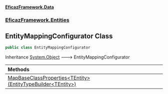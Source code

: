 #### [EficazFramework.Data](EficazFrameworkData.md 'EficazFramework Data')
### [EficazFramework.Entities](EficazFrameworkData.md#EficazFramework.Entities 'EficazFramework.Entities')

## EntityMappingConfigurator Class

```csharp
public class EntityMappingConfigurator
```

Inheritance [System.Object](https://docs.microsoft.com/en-us/dotnet/api/System.Object 'System.Object') &#129106; EntityMappingConfigurator

| Methods | |
| :--- | :--- |
| [MapBaseClassProperties&lt;TEntity&gt;(EntityTypeBuilder&lt;TEntity&gt;)](EficazFramework.Entities/EntityMappingConfigurator/MapBaseClassProperties_TEntity_(EntityTypeBuilder_TEntity_).md 'EficazFramework.Entities.EntityMappingConfigurator.MapBaseClassProperties<TEntity>(EntityTypeBuilder<TEntity>)') | |
